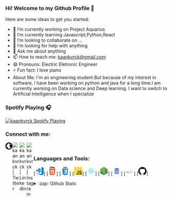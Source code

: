 ### Hi! Welcome to my Github Profile 👋


Here are some ideas to get you started:

- 🔭 I’m currently working on Project Aquarius
- 🌱 I’m currently learning Javascript,Python,React
- 👯 I’m looking to collaborate on ...
- 🤔 I’m looking for help with anything
- 💬 Ask me about anything
- 📫 How to reach me: kaankvrck@gmail.com
- 😄 Pronouns: Electric Eletronic Engineer
- ⚡ Fun fact: I love piano
- About Me: I'm an engineering student.But because of my interest in software, I have been working on python and java for a long time.I am currently working on Data science and Deep learning. I want to switch to Artificial Intelligence when I specialize

### Spotify Playing 🎧
[<img src="https://now-playing-codestackr.vercel.app/api/spotify-playing" alt="kaankvrck Spotify Playing" width="350" />](https://open.spotify.com/user/kaankvrck)

### Connect with me:

[<img align="left" alt="www.kaankvrck.com" width="22px" src="https://raw.githubusercontent.com/iconic/open-iconic/master/svg/globe.svg" />][website]
[<img align="left" alt="kaankvrck | Twitter" width="22px" src="https://cdn.jsdelivr.net/npm/simple-icons@v3/icons/twitter.svg" />][twitter]
[<img align="left" alt="kaankvrck | LinkedIn" width="22px" src="https://cdn.jsdelivr.net/npm/simple-icons@v3/icons/linkedin.svg" />][linkedin]
[<img align="left" alt="kaankvrck | Instagram" width="22px" src="https://cdn.jsdelivr.net/npm/simple-icons@v3/icons/instagram.svg" />][instagram]

<br />

### Languages and Tools:

[<img alt="Visual Studio Code" width="26px" src="https://raw.githubusercontent.com/github/explore/80688e429a7d4ef2fca1e82350fe8e3517d3494d/topics/visual-studio-code/visual-studio-code.png" />]
[<img alt="HTML5" width="26px" src="https://raw.githubusercontent.com/github/explore/80688e429a7d4ef2fca1e82350fe8e3517d3494d/topics/html/html.png" />]
[<img alt="CSS3" width="26px" src="https://raw.githubusercontent.com/github/explore/80688e429a7d4ef2fca1e82350fe8e3517d3494d/topics/css/css.png" />]
[<img alt="JavaScript" width="26px" src="https://raw.githubusercontent.com/github/explore/80688e429a7d4ef2fca1e82350fe8e3517d3494d/topics/javascript/javascript.png" />]
[<img alt="React" width="26px" src="https://raw.githubusercontent.com/github/explore/80688e429a7d4ef2fca1e82350fe8e3517d3494d/topics/react/react.png" />]
[<img alt="Node.js" width="26px" src="https://raw.githubusercontent.com/github/explore/80688e429a7d4ef2fca1e82350fe8e3517d3494d/topics/nodejs/nodejs.png" />]
[<img alt="SQL" width="26px" src="https://raw.githubusercontent.com/github/explore/80688e429a7d4ef2fca1e82350fe8e3517d3494d/topics/sql/sql.png" />]
[<img alt="MySQL" width="26px" src="https://raw.githubusercontent.com/github/explore/80688e429a7d4ef2fca1e82350fe8e3517d3494d/topics/mysql/mysql.png" />]
[<img alt="GitHub" width="26px" src="https://raw.githubusercontent.com/github/explore/78df643247d429f6cc873026c0622819ad797942/topics/github/github.png" />]

<details>
  <summary>:zap: Github Stats</summary>

  <img align="left" alt="kaankvrck's Github Stats" src="https://github-readme-stats.codestackr.vercel.app/api?username=kaankvrck&show_icons=true&hide_border=true" />
</details>

[website]: https://www.kaankvrck.com
[twitter]: https://twitter.com/kaankvrck
[instagram]: https://instagram.com/kaankvrck
[linkedin]: https://linkedin.com/in/kaankvrck
[empty]: https://instagram.com/kaankvrck

